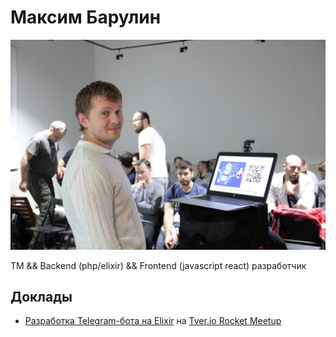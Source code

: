 # Максим Барулин

![Максим Барулин](photos/barulin.jpg)

TM && Backend (php/elixir) && Frontend (javascript react) разработчик

## Доклады

<!-- markdownlint-disable -->
- [Разработка Telegram-бота на Elixir](https://docs.google.com/presentation/d/1mJQHTaBwRTCcwpr2Yoi_Ud5WFVWjfiv0yH6W-sBJOsA/edit?usp=sharing) на [Tver.io Rocket Meetup](https://www.meetup.com/tverio/events/255269823/)
<!-- markdownlint-enable -->
